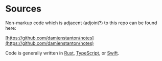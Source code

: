 # Sources

Non-markup code which is adjacent (adjoint?) to this repo can be found here:

[https://github.com/damienstanton/notes](https://github.com/damienstanton/notes)

Code is generally written in [Rust](https://rust-lang.org), [TypeScript](https://typescriptlang.org), or [Swift](https://www.swift.org).
